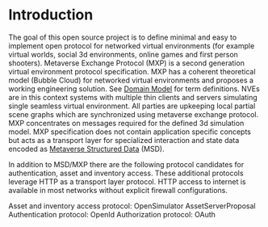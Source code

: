 # Introduction

The goal of this open source project is to define minimal and easy to implement open protocol for networked virtual environments (for example virtual worlds, social 3d environments, online games and first person shooters). Metaverse Exchange Protocol (MXP) is a second generation virtual environment protocol specification. MXP has a coherent theoretical model (Bubble Cloud) for networked virtual environments and proposes a working engineering solution. See [Domain Model](https://github.com/MoysheBenRabi/setp/wiki/Domain-Model) for term definitions. NVEs are in this context systems with multiple thin clients and servers simulating single seamless virtual environment. All parties are upkeeping local partial scene graphs which are synchronized using metaverse exchange protocol. MXP concentrates on messages required for the defined 3d simulation model. MXP specification does not contain application specific concepts but acts as a transport layer for specialized interaction and state data encoded as [Metaverse Structured Data](https://github.com/MoysheBenRabi/setp/wiki/Metaverse-Structured-Data) (MSD).

In addition to MSD/MXP there are the following protocol candidates for authentication, asset and inventory access. These additional protocols leverage HTTP as a transport layer protocol. HTTP access to internet is available in most networks without explicit firewall configurations.

Asset and inventory access protocol: OpenSimulator AssetServerProposal
Authentication protocol: OpenId
Authorization protocol: OAuth
